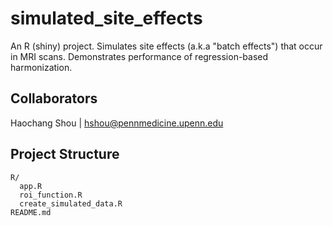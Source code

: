 # simulated_site_effects
An R (shiny) project. Simulates site effects (a.k.a "batch effects") that occur in MRI scans. Demonstrates performance of regression-based harmonization.

## Collaborators

Haochang Shou | hshou@pennmedicine.upenn.edu

## Project Structure

```
R/
  app.R
  roi_function.R
  create_simulated_data.R
README.md
```
